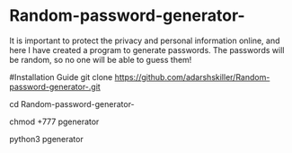 # Random-password-generator-
It is important to protect the privacy and personal information online, and here I have created a program to generate passwords.
The passwords will be random, so no one will be able to guess them!

#Installation Guide
git clone https://github.com/adarshskiller/Random-password-generator-.git

cd Random-password-generator-

chmod +777 pgenerator

python3 pgenerator 

